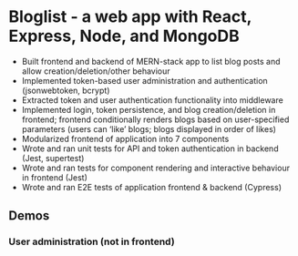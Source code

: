 # Bloglist - a web app with React, Express, Node, and MongoDB
-	Built frontend and backend of MERN-stack app to list blog posts and allow creation/deletion/other behaviour
-	Implemented token-based user administration and authentication (jsonwebtoken, bcrypt)
-	Extracted token and user authentication functionality into middleware
-	Implemented login, token persistence, and blog creation/deletion in frontend; frontend conditionally renders blogs based on user-specified parameters (users can ‘like’ blogs; blogs displayed in order of likes)
-	Modularized frontend of application into 7 components
-	Wrote and ran unit tests for API and token authentication in backend (Jest, supertest)
-	Wrote and ran tests for component rendering and interactive behaviour in frontend (Jest)
-	Wrote and ran E2E tests of application frontend & backend (Cypress)

## Demos

### User administration (not in frontend)



